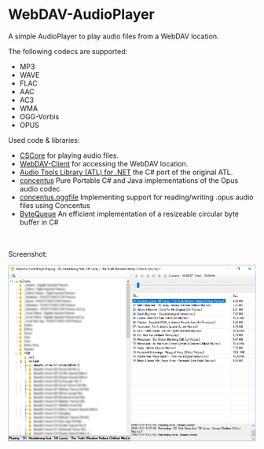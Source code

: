 # WebDAV-AudioPlayer
A simple AudioPlayer to play audio files from a WebDAV location.

The following codecs are supported:
* MP3
* WAVE
* FLAC
* AAC
* AC3
* WMA
* OGG-Vorbis
* OPUS

Used code & libraries:
* [CSCore](https://github.com/filoe/cscore) for playing audio files.
* [WebDAV-Client](https://github.com/StefH/WebDAV-Client) for accessing the WebDAV location.
* [Audio Tools Library (ATL) for .NET](https://github.com/Zeugma440/atldotnet) the C# port of the original ATL.
* [concentus](https://github.com/lostromb/concentus) Pure Portable C# and Java implementations of the Opus audio codec
* [concentus.oggfile](https://github.com/lostromb/concentus.oggfile) Implementing support for reading/writing .opus audio files using Concentus
* [ByteQueue](https://github.com/Kelindar/circular-buffer/blob/master/Source/ByteQueue.cs) An efficient implementation of a resizeable circular byte buffer in C#

<br>
<br>
Screenshot:

![WebDAV-AudioPlayer](https://raw.githubusercontent.com/StefH/WebDAV-AudioPlayer/master/src/WebDAV-AudioPlayer/Resources/WebDAV-AudioPlayer.png "WebDAV-AudioPlayer")
